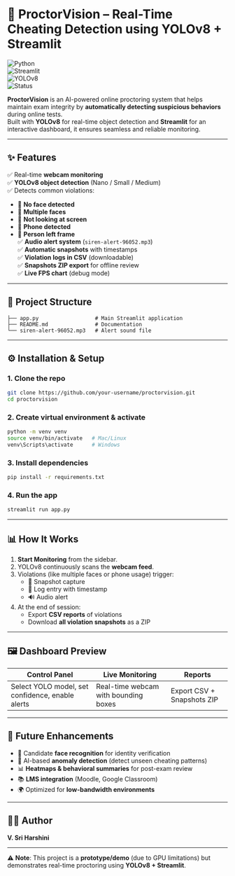 # 🧠 ProctorVision – Real-Time Cheating Detection using YOLOv8 + Streamlit  

![Python](https://img.shields.io/badge/Python-3.8+-blue?logo=python)  
![Streamlit](https://img.shields.io/badge/Streamlit-App-red?logo=streamlit)  
![YOLOv8](https://img.shields.io/badge/YOLOv8-Object%20Detection-green)  
![Status](https://img.shields.io/badge/Status-Prototype-orange)  

**ProctorVision** is an AI-powered online proctoring system that helps maintain exam integrity by **automatically detecting suspicious behaviors** during online tests.  
Built with **YOLOv8** for real-time object detection and **Streamlit** for an interactive dashboard, it ensures seamless and reliable monitoring.  

---

## ✨ Features
✅ Real-time **webcam monitoring**  
✅ **YOLOv8 object detection** (Nano / Small / Medium)  
✅ Detects common violations:
- 🚫 **No face detected**  
- 👥 **Multiple faces**  
- 👀 **Not looking at screen**  
- 📱 **Phone detected**  
- 🏃 **Person left frame**  
✅ **Audio alert system** (`siren-alert-96052.mp3`)  
✅ **Automatic snapshots** with timestamps  
✅ **Violation logs in CSV** (downloadable)  
✅ **Snapshots ZIP export** for offline review  
✅ **Live FPS chart** (debug mode)  

---

## 📂 Project Structure
```
├── app.py                  # Main Streamlit application
├── README.md               # Documentation
└── siren-alert-96052.mp3   # Alert sound file
```

---

## ⚙️ Installation & Setup  

### 1. Clone the repo  
```bash
git clone https://github.com/your-username/proctorvision.git
cd proctorvision
```

### 2. Create virtual environment & activate  
```bash
python -m venv venv
source venv/bin/activate   # Mac/Linux
venv\Scripts\activate      # Windows
```

### 3. Install dependencies  
```bash
pip install -r requirements.txt
```

### 4. Run the app  
```bash
streamlit run app.py
```

---

## 📊 How It Works  

1. **Start Monitoring** from the sidebar.  
2. YOLOv8 continuously scans the **webcam feed**.  
3. Violations (like multiple faces or phone usage) trigger:  
   - 📸 Snapshot capture  
   - 📝 Log entry with timestamp  
   - 🔊 Audio alert  
4. At the end of session:  
   - Export **CSV reports** of violations  
   - Download **all violation snapshots** as a ZIP  

---

## 🖼️ Dashboard Preview  

| Control Panel | Live Monitoring | Reports |
|---------------|----------------|---------|
| Select YOLO model, set confidence, enable alerts | Real-time webcam with bounding boxes | Export CSV + Snapshots ZIP |

---

## 🔮 Future Enhancements
- 🔐 Candidate **face recognition** for identity verification  
- 🤖 AI-based **anomaly detection** (detect unseen cheating patterns)  
- 📊 **Heatmaps & behavioral summaries** for post-exam review  
- 📚 **LMS integration** (Moodle, Google Classroom)  
- 🌍 Optimized for **low-bandwidth environments**  

---

## 👩‍💻 Author
**V. Sri Harshini**  

---

⚠️ **Note**: This project is a **prototype/demo** (due to GPU limitations) but demonstrates real-time proctoring using **YOLOv8 + Streamlit**.  
